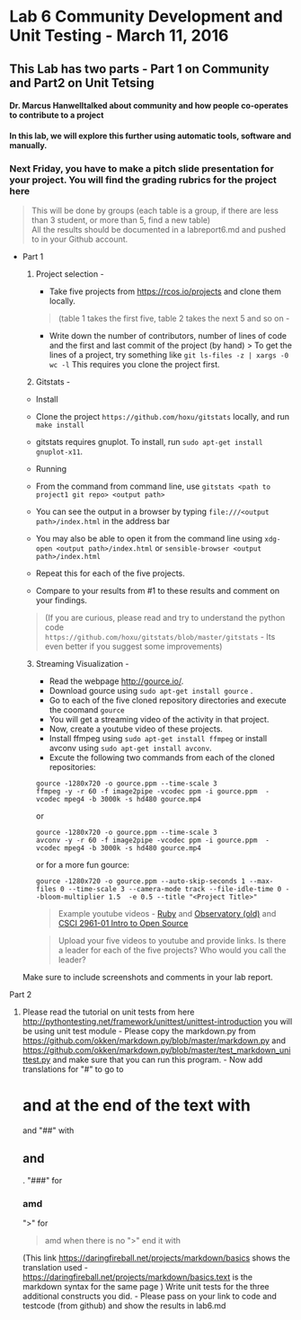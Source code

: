 # Lab 6 Community Development and Unit Testing - March 11, 2016

## This Lab has two parts - Part 1 on Community and Part2 on Unit Tetsing

#### Dr. Marcus Hanwelltalked about community and how people co-operates to contribute to a project
#### In this lab, we will explore this further using automatic tools, software and manually.

### Next Friday, you have to make a pitch slide presentation for your project. You will find the grading rubrics for the project here 
> This will be done by groups (each table is a group, if there are less than 3 student, or more than 5, find a new table)  
> All the results should be documented in a labreport6.md and pushed to in your Github account.

- Part 1
   1. Project selection -
      - Take five projects from https://rcos.io/projects  and clone them locally.
       >(table 1 takes the first five, table 2 takes the next 5 and so on - 

      - Write down the number of contributors, number of lines of code and the first and last commit of the project (by hand) > To get the lines of a project, try something like `git ls-files -z | xargs -0 wc -l` This requires you clone the project first.

  2. Gitstats -
    - Install
    - Clone the project `https://github.com/hoxu/gitstats` locally, and run `make install`
    - gitstats requires gnuplot. To install, run `sudo apt-get install gnuplot-x11`.
    - Running
    - From the command from command line, use  `gitstats <path to project1 git repo> <output path>`
    - You can see the output in a browser by typing `file:///<output path>/index.html` in the address bar
    - You may also be able to open it from the command line using `xdg-open <output path>/index.html` or `sensible-browser <output path>/index.html`

    - Repeat this for each of the five projects.
    - Compare to your results from #1 to these results and comment on your findings.

     > (If you are curious, please read and try to understand the python code  
`https://github.com/hoxu/gitstats/blob/master/gitstats` - Its even better if you suggest some improvements)

  3. Streaming Visualization -
     - Read the webpage http://gource.io/.
     - Download gource using `sudo apt-get install gource` .
     - Go to each of the five cloned repository directories and execute the coomand
     `gource`
     - You will get a streaming video of the activity in that project.
     - Now, create a youtube video of these projects.
     - Install ffmpeg using `sudo apt-get install ffmpeg` or install avconv using `sudo apt-get install avconv`.
      - Excute the following two commands from each of the cloned repositories:
      ```
      gource -1280x720 -o gource.ppm --time-scale 3
      ffmpeg -y -r 60 -f image2pipe -vcodec ppm -i gource.ppm  -vcodec mpeg4 -b 3000k -s hd480 gource.mp4
       ```
      or
      ```
      gource -1280x720 -o gource.ppm --time-scale 3
      avconv -y -r 60 -f image2pipe -vcodec ppm -i gource.ppm  -vcodec mpeg4 -b 3000k -s hd480 gource.mp4
      ```
      or for a more fun gource:
      ```
      gource -1280x720 -o gource.ppm --auto-skip-seconds 1 --max-files 0 --time-scale 3 --camera-mode track --file-idle-time 0 --bloom-multiplier 1.5  -e 0.5 --title "<Project Title>"
      ```

        > Example youtube videos - [Ruby](https://www.youtube.com/watch?v=si-kxnwKvjU) and  [Observatory   (old)](https://www.youtube.com/watch?v=SKArMLw1QY0)  and [CSCI 2961-01 Intro to Open Source](https://youtu.be/-R3-t0oLcpk )

        >Upload your five videos to youtube and provide links. Is there a leader for each of the five projects? Who would you call the leader?

    Make sure to include screenshots and comments in your lab report.

Part 2
  1. Please read the tutorial on unit tests from here http://pythontesting.net/framework/unittest/unittest-introduction 
  you will be using unit test module
    -  Please copy the markdown.py from https://github.com/okken/markdown.py/blob/master/markdown.py and https://github.com/okken/markdown.py/blob/master/test_markdown_unittest.py and make sure that you can run this program.
    -  Now add translations for "#" to go to <h1> and at the end of the text with </h1> and "##" with <h2> and </h2> . "###" for <h3> amd </h3> ">" for <blockquote> amd when there is no ">" end it with </blockquote> (This link https://daringfireball.net/projects/markdown/basics shows the translation used - https://daringfireball.net/projects/markdown/basics.text  is the markdown syntax for the same page ) Write unit tests for the three additional constructs you did.
    -  Please pass on your link to code and testcode (from github) and show the results in lab6.md
  

